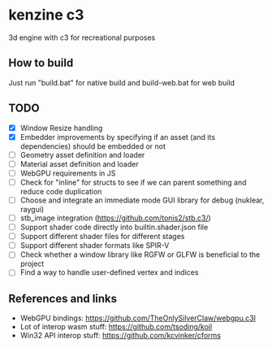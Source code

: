 # kenzine c3
3d engine with c3 for recreational purposes

## How to build
Just run "build.bat" for native build and build-web.bat for web build

## TODO
- [x] Window Resize handling
- [x] Embedder improvements by specifying if an asset (and its dependencies) should be embedded or not
- [ ] Geometry asset definition and loader
- [ ] Material asset definition and loader
- [ ] WebGPU requirements in JS
- [ ] Check for "inline" for structs to see if we can parent something and reduce code duplication
- [ ] Choose and integrate an immediate mode GUI library for debug (nuklear, raygui)
- [ ] stb_image integration (https://github.com/tonis2/stb.c3/)
- [ ] Support shader code directly into builtin.shader.json file
- [ ] Support different shader files for different stages
- [ ] Support different shader formats like SPIR-V
- [ ] Check whether a window library like RGFW or GLFW is beneficial to the project
- [ ] Find a way to handle user-defined vertex and indices

## References and links
- WebGPU bindings: https://github.com/TheOnlySilverClaw/webgpu.c3l
- Lot of interop wasm stuff: https://github.com/tsoding/koil
- Win32 API interop stuff: https://github.com/kcvinker/cforms